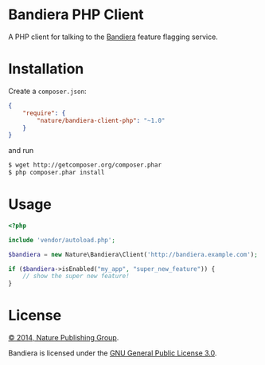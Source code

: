 # Bandiera PHP Client

A PHP client for talking to the [Bandiera][bandiera] feature flagging
service.

# Installation

Create a `composer.json`:

```json
{
    "require": {
        "nature/bandiera-client-php": "~1.0"
    }
}
```

and run

```bash
$ wget http://getcomposer.org/composer.phar
$ php composer.phar install
```

# Usage

```php
<?php

include 'vendor/autoload.php';

$bandiera = new Nature\Bandiera\Client('http://bandiera.example.com');

if ($bandiera->isEnabled("my_app", "super_new_feature")) {
    // show the super new feature!
}
```

# License

[&copy; 2014, Nature Publishing Group](LICENSE.txt).

Bandiera is licensed under the [GNU General Public License 3.0][gpl].

[gpl]: http://www.gnu.org/licenses/gpl-3.0.html
[bandiera]: https://github.com/nature/bandiera
